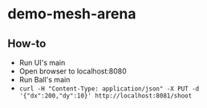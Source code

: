 # demo-mesh-arena

## How-to

- Run UI's main
- Open browser to localhost:8080
- Run Ball's main
- ```curl -H "Content-Type: application/json" -X PUT -d '{"dx":200,"dy":10}' http://localhost:8081/shoot```
